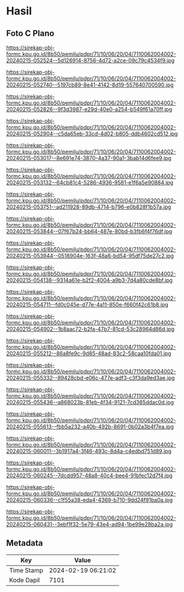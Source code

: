 # Hasil

## Foto C Plano

https://sirekap-obj-formc.kpu.go.id/8b50/pemilu/pdpr/71/10/06/20/04/7110062004002-20240215-052524--5d126914-8756-4d72-a2ce-09c79c4534f9.jpg

https://sirekap-obj-formc.kpu.go.id/8b50/pemilu/pdpr/71/10/06/20/04/7110062004002-20240215-052740--5197cb89-8e41-4142-8d19-557640700590.jpg

https://sirekap-obj-formc.kpu.go.id/8b50/pemilu/pdpr/71/10/06/20/04/7110062004002-20240215-052826--9f3d3987-e29d-40e0-a254-b549f61a70ff.jpg

https://sirekap-obj-formc.kpu.go.id/8b50/pemilu/pdpr/71/10/06/20/04/7110062004002-20240215-052904--c5da65eb-33cd-4d02-b805-ddb4602cd512.jpg

https://sirekap-obj-formc.kpu.go.id/8b50/pemilu/pdpr/71/10/06/20/04/7110062004002-20240215-053017--8e691e74-3870-4a37-90a1-3bab14d6fee9.jpg

https://sirekap-obj-formc.kpu.go.id/8b50/pemilu/pdpr/71/10/06/20/04/7110062004002-20240215-053132--64cb81c4-5286-4936-9581-e1f6a5e90884.jpg

https://sirekap-obj-formc.kpu.go.id/8b50/pemilu/pdpr/71/10/06/20/04/7110062004002-20240215-053751--ad211928-89db-4714-b796-e0b828f1b57a.jpg

https://sirekap-obj-formc.kpu.go.id/8b50/pemilu/pdpr/71/10/06/20/04/7110062004002-20240215-053844--07f67b24-bb64-487e-80bd-b3fb6f4f76df.jpg

https://sirekap-obj-formc.kpu.go.id/8b50/pemilu/pdpr/71/10/06/20/04/7110062004002-20240215-053944--0518904e-163f-48a6-bd54-95df75de27c2.jpg

https://sirekap-obj-formc.kpu.go.id/8b50/pemilu/pdpr/71/10/06/20/04/7110062004002-20240215-054138--9314a61e-b2f2-4004-a9b3-7d4a80cde8bf.jpg

https://sirekap-obj-formc.kpu.go.id/8b50/pemilu/pdpr/71/10/06/20/04/7110062004002-20240215-054711--fd0c045e-d77e-4a11-850e-f660f42c61b8.jpg

https://sirekap-obj-formc.kpu.go.id/8b50/pemilu/pdpr/71/10/06/20/04/7110062004002-20240215-054902--1b8aac72-b2fa-47b7-81cd-53c28964d86d.jpg

https://sirekap-obj-formc.kpu.go.id/8b50/pemilu/pdpr/71/10/06/20/04/7110062004002-20240215-055212--86a8fe9c-9d85-48ad-83c2-58caa10fda01.jpg

https://sirekap-obj-formc.kpu.go.id/8b50/pemilu/pdpr/71/10/06/20/04/7110062004002-20240215-055332--89428cbd-e06c-477e-adf3-c3f3da9ed3ae.jpg

https://sirekap-obj-formc.kpu.go.id/8b50/pemilu/pdpr/71/10/06/20/04/7110062004002-20240215-055436--a868023b-81eb-4f34-9121-7cd365ddac0d.jpg

https://sirekap-obj-formc.kpu.go.id/8b50/pemilu/pdpr/71/10/06/20/04/7110062004002-20240215-055613--fbb5a232-a40b-492b-8691-0b02a3b4f7ea.jpg

https://sirekap-obj-formc.kpu.go.id/8b50/pemilu/pdpr/71/10/06/20/04/7110062004002-20240215-060011--3b1917a4-3f46-493c-8d4a-c4edbd751d89.jpg

https://sirekap-obj-formc.kpu.go.id/8b50/pemilu/pdpr/71/10/06/20/04/7110062004002-20240215-060245--7dcdd957-48a8-40c4-bee4-91bfec12d7f4.jpg

https://sirekap-obj-formc.kpu.go.id/8b50/pemilu/pdpr/71/10/06/20/04/7110062004002-20240215-060336--c1f55a38-eda4-4369-b710-9dd24f91ba0a.jpg

https://sirekap-obj-formc.kpu.go.id/8b50/pemilu/pdpr/71/10/06/20/04/7110062004002-20240215-060431--3ebf1f32-5e79-43e4-ad94-1be99e28ba2a.jpg


## Metadata

| Key        | Value               |
| ---------- | ------------------- |
| Time Stamp | 2024-02-19 06:21:02 |
| Kode Dapil | 7101                |



